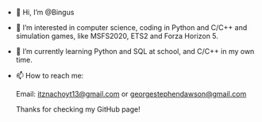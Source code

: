 - 👋 Hi, I’m @Bingus
- 👀 I’m interested in computer science, coding in Python and C/C++ and simulation games, like MSFS2020, ETS2 and Forza Horizon 5.
- 🌱 I’m currently learning Python and SQL at school, and C/C++ in my own time.
- 📫 How to reach me:

  Email: itznachoyt13@gmail.com or georgestephendawson@gmail.com
  
  Thanks for checking my GitHub page!
